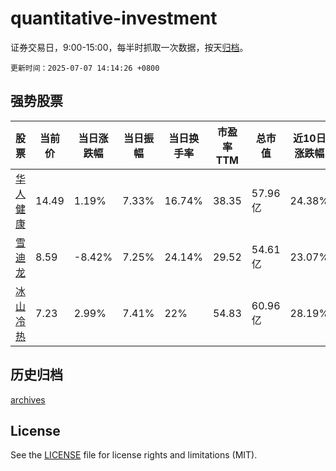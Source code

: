 # quantitative-investment

证券交易日，9:00-15:00，每半时抓取一次数据，按天[归档](archives)。

`更新时间：2025-07-07 14:14:26 +0800`

## 强势股票

|股票|当前价|当日涨跌幅|当日振幅|当日换手率|市盈率TTM|总市值|近10日涨跌幅|
|----|----|----|----|----|----|----|----|
|[华人健康](https://xueqiu.com/S/SZ301408)|14.49|1.19%|7.33%|16.74%|38.35|57.96亿|24.38%|
|[雪迪龙](https://xueqiu.com/S/SZ002658)|8.59|-8.42%|7.25%|24.14%|29.52|54.61亿|23.07%|
|[冰山冷热](https://xueqiu.com/S/SZ000530)|7.23|2.99%|7.41%|22%|54.83|60.96亿|28.19%|

## 历史归档

[archives](archives)

## License

See the [LICENSE](LICENSE) file for license rights and limitations (MIT).
